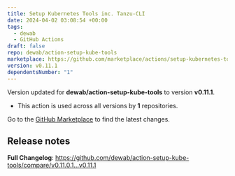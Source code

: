 ```yaml
---
title: Setup Kubernetes Tools inc. Tanzu-CLI
date: 2024-04-02 03:08:54 +00:00
tags:
  - dewab
  - GitHub Actions
draft: false
repo: dewab/action-setup-kube-tools
marketplace: https://github.com/marketplace/actions/setup-kubernetes-tools-inc-tanzu-cli
version: v0.11.1
dependentsNumber: "1"
---
```



Version updated for **dewab/action-setup-kube-tools** to version **v0.11.1**.
- This action is used across all versions by **1** repositories.

Go to the [GitHub Marketplace](https://github.com/marketplace/actions/setup-kubernetes-tools-inc-tanzu-cli) to find the latest changes.

## Release notes

**Full Changelog**: https://github.com/dewab/action-setup-kube-tools/compare/v0.11.0.1...v0.11.1

